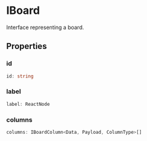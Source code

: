 # IBoard

Interface representing a board.

## Properties

### id

```ts
id: string
```

### label

```ts
label: ReactNode
```

### columns

```ts
columns: IBoardColumn<Data, Payload, ColumnType>[]
```

